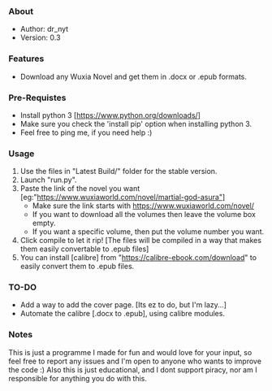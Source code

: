 ### About
 *	Author: dr_nyt
 *	Version: 0.3

### Features
- Download any Wuxia Novel and get them in .docx or .epub formats.

### Pre-Requistes
- Install python 3 [https://www.python.org/downloads/]
- Make sure you check the 'install pip' option when installing python 3.
- Feel free to ping me, if you need help :)

### Usage
1. Use the files in "Latest Build/" folder for the stable version.
2. Launch "run.py".
3. Paste the link of the novel you want [eg:"https://www.wuxiaworld.com/novel/martial-god-asura"]
   - Make sure the link starts with https://www.wuxiaworld.com/novel/
   - If you want to download all the volumes then leave the volume box empty.
   - If you want a specific volume, then put the volume number you want.
4. Click compile to let it rip! [The files will be compiled in a way that makes them easily convertable to .epub files]
5. You can install [calibre] from "https://calibre-ebook.com/download" to easily convert them to .epub files.

### TO-DO
- Add a way to add the cover page. [Its ez to do, but I'm lazy...]
- Automate the calibre [.docx to .epub], using calibre modules.

### Notes
This is just a programme I made for fun and would love for your input,
so feel free to report any issues and I'm open to anyone who wants to improve the code :)
Also this is just educational, and I dont support piracy, nor am I responsible for anything you do with this.

